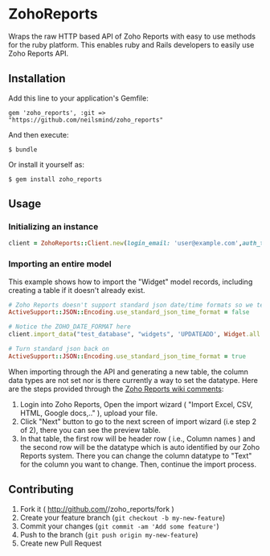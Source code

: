 # ZohoReports

Wraps the raw HTTP based API of Zoho Reports with easy to use methods for the ruby platform. This enables ruby and Rails developers to easily use Zoho Reports API.

## Installation

Add this line to your application's Gemfile:

    gem 'zoho_reports', :git => "https://github.com/neilsmind/zoho_reports"

And then execute:

    $ bundle

Or install it yourself as:

    $ gem install zoho_reports

## Usage

### Initializing an instance
```ruby
client = ZohoReports::Client.new(login_email: 'user@example.com',auth_token: '_000000000000000000000000_')
```

### Importing an entire model
This example shows how to import the "Widget" model records, including creating a table if it doesn't already exist. 

```ruby
# Zoho Reports doesn't support standard json date/time formats so we temporarily turn it off
ActiveSupport::JSON::Encoding.use_standard_json_time_format = false

# Notice the ZOHO_DATE_FORMAT here
client.import_data("test_database", "widgets", 'UPDATEADD', Widget.all.to_json, 'ZOHO_MATCHING_COLUMNS' => 'id', 'ZOHO_CREATE_TABLE' => 'true', 'ZOHO_DATE_FORMAT' => 'yyyy/MM/dd HH:mm:ss Z')

# Turn standard json back on
ActiveSupport::JSON::Encoding.use_standard_json_time_format = true
```

When importing through the API and generating a new table, the column data types are not set nor is there currently a way to set the datatype. Here are the steps provided through the [Zoho Reports wiki comments](https://zohoreportsapi.wiki.zoho.com/importing-bulk-data.html):

1. Login into Zoho Reports, Open the import wizard ( "Import Excel, CSV, HTML, Google docs,.." ), upload your file.
2. Click "Next" button to go to the next screen of import wizard (i.e step 2 of 2), there you can see the preview table. 
3. In that table, the first row will be header row ( i.e., Column names ) and the second row will be the datatype which is auto identified by our Zoho Reports system. There you can change the column datatype to "Text" for the column you want to change. Then, continue the import process.

## Contributing

1. Fork it ( http://github.com/<my-github-username>/zoho_reports/fork )
2. Create your feature branch (`git checkout -b my-new-feature`)
3. Commit your changes (`git commit -am 'Add some feature'`)
4. Push to the branch (`git push origin my-new-feature`)
5. Create new Pull Request
